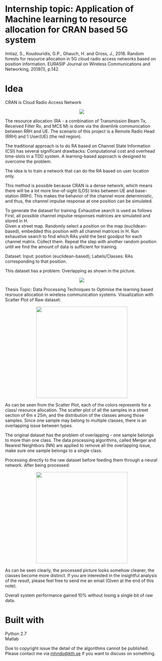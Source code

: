 # Internship topic: Application of Machine learning to resource allocation for CRAN based 5G system
Imtiaz, S., Koudouridis, G.P., Ghauch, H. and Gross, J., 2018. Random forests for resource allocation in 5G cloud radio access networks based on position information. EURASIP Journal on Wireless Communications and Networking, 2018(1), p.142.

# Idea
CRAN is Cloud Radio Access Network
<p align="center">
  <img src="https://user-images.githubusercontent.com/15823161/52285347-73571280-2966-11e9-94d8-fec46d2230a7.png">
</p>
The resource allocation (RA - a combination of Transmission Beam Tx, Received Filter Rx, and MCS M) is done via the downlink communication between RRH and UE. The scenario of this project is a Remote Radio Head (RRH) and 1 User(UE) (the red region). <br />

The traditional approach is to do RA based on Channel State Information (CSI) has several significant drawbacks: Computational cost and overhead time-slots in a TDD system. A learning-based approach is designed to overcome the problem. <br />

The idea is to train a network that can do the RA based on user location only. <br />

This method is possible because CRAN is a dense network, which means there will be a lot more line-of-sight (LOS) links between UE and base-station (RRH). This makes the behavior of the channel more deterministic, and thus, the channel impulse response at one position can be simulated. <br />

To generate the dataset for training: Exhaustive search is used as follows <br />
First, all possible channel impulse responses matrices are simulated and stored in H. <br />
Given a street map. Randomly select a position on the map (euclidean-based), embedded this position with all channel matrices in H. Run exhaustive search to find which RAs yield the best goodput for each channel matrix. Collect them. Repeat the step with another random position until we find the amount of data is sufficient for training. <br />

Dataset: Input: position (euclidean-based); Labels/Classes: RAs corresponding to that position. <br />

This dataset has a problem: Overlapping as shown in the picture.
<p align="center">
  <img src="https://user-images.githubusercontent.com/15823161/52287627-d21e8b00-296a-11e9-9e8b-52aa4f4cb889.png">
</p>
Thesis Topic: Data Processing Techniques to Optimise the learning based resrouce allocation in wireless communication systems. 
Visualization with Scatter Plot of Raw dataset:
<p align="center">
  <img src="https://user-images.githubusercontent.com/15823161/59569712-b43a0300-908d-11e9-83ae-09a3b7f6267d.jpg" width="300" > 
</p>
As can be seen from the Scatter Plot, each of the colors represents for a class/ resource allocation. The scatter plot of all the samples in a street section of 6m x 25m, and the distribution of the classes among those samples. Since one sample may belong to multiple classes, there is an overlapping issue between types. <br />

The original dataset has the problem of overlapping - one sample belongs to more than one class. The data processing algorithms, called Merger and Nearest Neightbors (NN) are applied to remove all the overlapping issue, make sure one sample belongs to a single class.

Processing directly to the raw dataset before feeding them through a neural network.
After being processed:
<p align="center">
  <img src="https://user-images.githubusercontent.com/15823161/59569723-d6cc1c00-908d-11e9-9e8a-7a9478101cb6.jpg" width="300"> 
</p>

As can be seen clearly, the processed picture looks somehow cleaner, the classes become more distinct. If you are interested in the insightful analysis of the result, please feel free to send me an email (Given at the end of this note).

Overall system performance gained 10% without losing a single bit of raw data. 

# Built with 
Python 2.7 <br />
Matlab

Due to copyright issue the detail of the algorithms cannot be published. Please contact me via mhndo@kth.se if you want to discuss on something.

